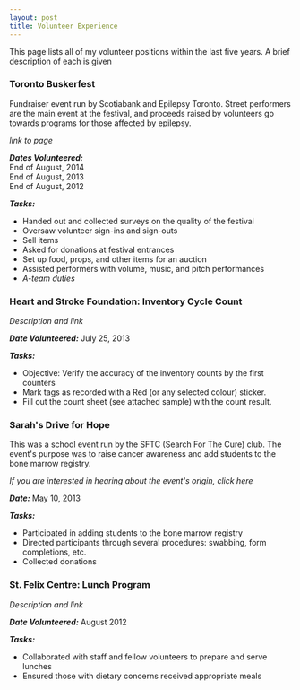 ```yaml
---
layout: post
title: Volunteer Experience
---
```

This page lists all of my volunteer positions within the last five years. A brief description of each is given

### Toronto Buskerfest
Fundraiser event run by Scotiabank and Epilepsy Toronto. Street performers are the main event at the festival, and proceeds raised by volunteers go towards programs for those affected by epilepsy. 

*link to page*

***Dates Volunteered:***  
End of August, 2014  
End of August, 2013  
End of August, 2012  

***Tasks:***

- Handed out and collected surveys on the quality of the festival
- Oversaw volunteer sign-ins and sign-outs
- Sell items
- Asked for donations at festival entrances
- Set up food, props, and other items for an auction
- Assisted performers with volume, music, and pitch performances
- *A-team duties*

### Heart and Stroke Foundation: Inventory Cycle Count
*Description and link*

***Date Volunteered:*** July 25, 2013 

***Tasks:***

- Objective: Verify the accuracy of the inventory counts by the first counters 
- Mark tags as recorded with a Red (or any selected colour) sticker. 
- Fill out the count sheet (see attached sample) with the count result. 

### Sarah's Drive for Hope
This was a school event run by the SFTC (Search For The Cure) club. The event's purpose was to raise cancer awareness and add students to the bone marrow registry.  

*If you are interested in hearing about the event's origin, click here*

***Date:*** May 10, 2013

***Tasks:***

-	Participated in adding students to the bone marrow registry
-	Directed participants through several procedures: swabbing, form completions, etc.
-	Collected donations 

### St. Felix Centre: Lunch Program
*Description and link*

***Date Volunteered:*** August 2012  

***Tasks:***

-	Collaborated with staff and fellow volunteers to prepare and serve lunches
-	Ensured those with dietary concerns received appropriate meals

